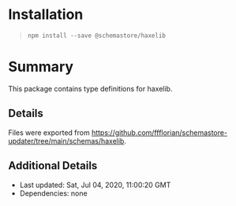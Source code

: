 # Installation
> `npm install --save @schemastore/haxelib`

# Summary
This package contains type definitions for haxelib.

## Details
Files were exported from https://github.com/ffflorian/schemastore-updater/tree/main/schemas/haxelib.

## Additional Details
* Last updated: Sat, Jul 04, 2020, 11:00:20 GMT
* Dependencies: none
